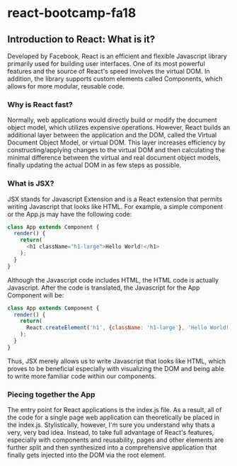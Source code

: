 # react-bootcamp-fa18

## Introduction to React: What is it?
Developed by Facebook, React is an efficient and flexible Javascript library primarily
used for building user interfaces. One of its most powerful features and the source of
React's speed involves the virtual DOM. In addition, the library supports custom elements
called Components, which allows for more modular, reusable code.

### Why is React fast?
Normally, web applications would directly build or modify the document object model,
which utilizes expensive operations. However, React builds an additional layer between
the application and the DOM, called the Virtual Document Object Model, or virtual DOM.
This layer increases efficiency by constructing/applying changes to the virtual DOM and then
calculating the minimal difference between the virtual and real document object models, finally
updating the actual DOM in as few steps as possible.

### What is JSX?
JSX stands for Javascript Extension and is a React extension that permits writing
Javascript that looks like HTML. For example, a simple component or the App.js may
have the following code:
```javascript
class App extends Component {
  render() {
    return(
      <h1 className="h1-large">Hello World!</h1>
    );
  }
}
```

Although the Javascript code includes HTML, the HTML code is actually Javascript.
After the code is translated, the Javascript for the App Component will be:
```javascript
class App extends Component {
  render() {
    return(
      React.createElement('h1', {className: 'h1-large'}, 'Hello World!')
    );
  }
}
```

Thus, JSX merely allows us to write Javascript that looks like HTML, which proves to
be beneficial especially with visualizing the DOM and being able to write more familiar
code within our components.

### Piecing together the App
The entry point for React applications is the index.js file. As a result, all of the
code for a single page web application can theoretically be placed in the index.js.
Stylistically, however, I'm sure you understand why thats a very, very bad idea.
Instead, to take full advantage of React's features, especially with components
and reusability, pages and other elements are further split and then synthesized
into a comprehensive application that finally gets injected into the DOM via the root element.
